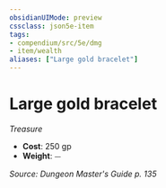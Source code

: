 ```yaml
---
obsidianUIMode: preview
cssclass: json5e-item
tags:
- compendium/src/5e/dmg
- item/wealth
aliases: ["Large gold bracelet"]
---
```

# Large gold bracelet
*Treasure*  

- **Cost**: 250 gp
- **Weight**: ⏤

*Source: Dungeon Master's Guide p. 135*